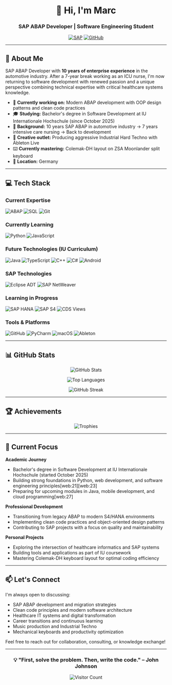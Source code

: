 <div align="center">
  
# 👋 Hi, I'm Marc

### SAP ABAP Developer | Software Engineering Student

[![SAP](https://img.shields.io/badge/SAP-0FAAFF?style=for-the-badge&logo=sap&logoColor=white)](YOUR_PROFILE_URL)
[![GitHub](https://img.shields.io/badge/GitHub-100000?style=for-the-badge&logo=github&logoColor=white)](https://github.com/22CodeGroup)

</div>

---

## 🚀 About Me

SAP ABAP Developer with **10 years of enterprise experience** in the automotive industry. After a 7-year break working as an ICU nurse, I'm now returning to software development with renewed passion and a unique perspective combining technical expertise with critical healthcare systems knowledge.

- 🔭 **Currently working on:** Modern ABAP development with OOP design patterns and clean code practices
- 🎓 **Studying:** Bachelor's degree in Software Development at IU Internationale Hochschule (since October 2025)
- 💼 **Background:** 10 years SAP ABAP in automotive industry → 7 years intensive care nursing → Back to development
- 🎵 **Creative outlet:** Producing aggressive Industrial Hard Techno with Ableton Live
- ⌨️ **Currently mastering:** Colemak-DH layout on ZSA Moonlander split keyboard
- 📍 **Location:** Germany

---

## 💻 Tech Stack

### Current Expertise
![ABAP](https://img.shields.io/badge/ABAP-0FAAFF?style=for-the-badge&logo=sap&logoColor=white)
![SQL](https://img.shields.io/badge/SQL-4479A1?style=for-the-badge&logo=mysql&logoColor=white)
![Git](https://img.shields.io/badge/Git-F05032?style=for-the-badge&logo=git&logoColor=white)

### Currently Learning
![Python](https://img.shields.io/badge/Python-3776AB?style=for-the-badge&logo=python&logoColor=white)
![JavaScript](https://img.shields.io/badge/JavaScript-F7DF1E?style=for-the-badge&logo=javascript&logoColor=black)

### Future Technologies (IU Curriculum)
![Java](https://img.shields.io/badge/Java-ED8B00?style=for-the-badge&logo=openjdk&logoColor=white)
![TypeScript](https://img.shields.io/badge/TypeScript-007ACC?style=for-the-badge&logo=typescript&logoColor=white)
![C++](https://img.shields.io/badge/C++-00599C?style=for-the-badge&logo=cplusplus&logoColor=white)
![C#](https://img.shields.io/badge/C%23-239120?style=for-the-badge&logo=csharp&logoColor=white)
![Android](https://img.shields.io/badge/Android-3DDC84?style=for-the-badge&logo=android&logoColor=white)

### SAP Technologies
![Eclipse ADT](https://img.shields.io/badge/Eclipse_ADT-2C2255?style=for-the-badge&logo=eclipse&logoColor=white)
![SAP NetWeaver](https://img.shields.io/badge/SAP_NetWeaver-0FAAFF?style=for-the-badge&logo=sap&logoColor=white)

### Learning in Progress
![SAP HANA](https://img.shields.io/badge/SAP_HANA-0FAAFF?style=for-the-badge&logo=sap&logoColor=white)
![SAP S4](https://img.shields.io/badge/SAP_S4/HANA-0FAAFF?style=for-the-badge&logo=sap&logoColor=white)
![CDS Views](https://img.shields.io/badge/CDS_Views-0FAAFF?style=for-the-badge&logo=sap&logoColor=white)

### Tools & Platforms
![GitHub](https://img.shields.io/badge/GitHub-100000?style=for-the-badge&logo=github&logoColor=white)
![PyCharm](https://img.shields.io/badge/PyCharm-000000?style=for-the-badge&logo=pycharm&logoColor=white)
![macOS](https://img.shields.io/badge/macOS-000000?style=for-the-badge&logo=apple&logoColor=white)
![Ableton](https://img.shields.io/badge/Ableton_Live-000000?style=for-the-badge&logo=ableton-live&logoColor=white)

---

## 📊 GitHub Stats

<div align="center">
  
![GitHub Stats](https://github-readme-stats.vercel.app/api?username=22CodeGroup&show_icons=true&theme=dark&hide_border=true&bg_color=0D1117)

![Top Languages](https://github-readme-stats.vercel.app/api/top-langs/?username=22CodeGroup&layout=compact&theme=dark&hide_border=true&bg_color=0D1117)

![GitHub Streak](https://github-readme-streak-stats.herokuapp.com/?user=22CodeGroup&theme=dark&hide_border=true&background=0D1117)

</div>

---

## 🏆 Achievements

<div align="center">

![Trophies](https://github-profile-trophy.vercel.app/?username=22CodeGroup&theme=darkhub&no-frame=true&column=7)

</div>

---

## 🎯 Current Focus

**Academic Journey**
- Bachelor's degree in Software Development at IU Internationale Hochschule (started October 2025)
- Building strong foundations in Python, web development, and software engineering principles[web:21][web:23]
- Preparing for upcoming modules in Java, mobile development, and cloud programming[web:27]

**Professional Development**
- Transitioning from legacy ABAP to modern S4/HANA environments
- Implementing clean code practices and object-oriented design patterns
- Contributing to SAP projects with a focus on quality and maintainability

**Personal Projects**
- Exploring the intersection of healthcare informatics and SAP systems
- Building tools and applications as part of IU coursework
- Mastering Colemak-DH keyboard layout for optimal coding efficiency

---

## 📫 Let's Connect

I'm always open to discussing:
- SAP ABAP development and migration strategies
- Clean code principles and modern software architecture
- Healthcare IT systems and digital transformation
- Career transitions and continuous learning
- Music production and Industrial Techno
- Mechanical keyboards and productivity optimization

Feel free to reach out for collaboration, consulting, or knowledge exchange!

---

<div align="center">

### 💡 "First, solve the problem. Then, write the code." – John Johnson

![Visitor Count](https://visitor-badge.laobi.icu/badge?page_id=22CodeGroup.22CodeGroup)

</div>

